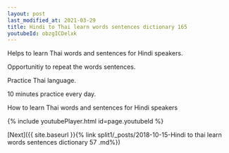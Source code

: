 ```yaml
---
layout: post
last_modified_at: 2021-03-29
title: Hindi to Thai learn words sentences dictionary 165 
youtubeId: obzgICDelxk
---
```

 
 
Helps to learn Thai words and sentences for Hindi speakers.

Opportunitiy to repeat the words sentences. 

Practice Thai language. 
 
10 minutes practice every day. 
 
How to learn Thai words and sentences for Hindi speakers 
 
{% include youtubePlayer.html id=page.youtubeId %}
 
 
[Next]({{ site.baseurl }}{% link  split1/_posts/2018-10-15-Hindi to thai learn words sentences dictionary 57 .md%})
 
